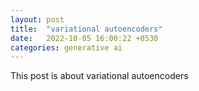 ```yaml
---
layout: post
title:  "variational autoencoders"
date:   2022-10-05 16:00:22 +0530
categories: generative ai
---
```

This post is about variational autoencoders
